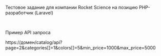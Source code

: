 <p>Тестовое задание для компании Rocket Science на позицию PHP-разработчик (Laravel)</p>

<br/>

<p>Пример API запроса </p>
<p>https://домен/catalog/api?page=2&categories[]=1&colors[]=5&min_price=1000&max_price=5000</p>